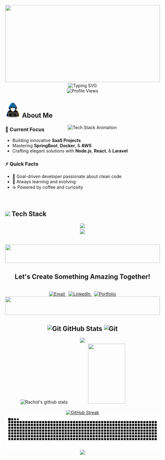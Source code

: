 <!-- Header Banner -->
<img width="100%" height="250" src="https://capsule-render.vercel.app/api?type=waving&color=0:3494E6,100:EC6EAD&height=250&section=header&text=Rachid%20Zahrani&desc=Software%20Developer&fontSize=50&fontAlign=50&fontAlignY=35&descSize=20&descAlign=50&descAlignY=55&animation=twinkling"/>

<!-- Typing SVG -->
<div align="center">
    <img src="https://readme-typing-svg.demolab.com?font=Fira+Code&size=22&pause=1000&color=3494E6&center=true&vCenter=true&random=false&width=500&lines=Building+Digital+Solutions+%F0%9F%8C%9F;Full+Stack+Developer+%F0%9F%92%BB;Creative+Problem+Solver+%F0%9F%92%A1;Always+Learning%2C+Always+Growing+%F0%9F%8C%B1" alt="Typing SVG" />
</div>

<!-- Profile Views Counter with Custom Style -->
<div align="center">
    <img src="https://komarev.com/ghpvc/?username=rachidzahrani&label=Visitors&color=brightgreen&style=flat-square" alt="Profile Views" />
</div>

<!-- About Me Section -->
<h2>
    <img src="https://github.com/0xAbdulKhalid/0xAbdulKhalid/raw/main/assets/mdImages/about_me.gif" width="50px">
    <span>About Me</span>
</h2>

<img align="right" src="https://raw.githubusercontent.com/rahul-jha98/rahul-jha98/main/techstack.gif" width="300px" alt="Tech Stack Animation">

### 🚀 Current Focus
- Building innovative **SaaS Projects**
- Mastering **SpringBoot**, **Docker**, & **AWS**
- Crafting elegant solutions with **Node.js**, **React**, & **Laravel**

### ⚡ Quick Facts
- 🎯 Goal-driven developer passionate about clean code
- 🌱 Always learning and evolving
- ☕ Powered by coffee and curiosity

<br>

<!-- Tech Stack Section with Animations -->
<h2>
    <img src="https://media2.giphy.com/media/QssGEmpkyEOhBCb7e1/giphy.gif?cid=ecf05e47a0n3gi1bfqntqmob8g9aid1oyj2wr3ds3mg700bl&rid=giphy.gif" width="40px">
    <span>Tech Stack</span>
</h2>

<p align="center">
    <!-- Frontend --> 
    <img src="https://skillicons.dev/icons?i=html,css,javascript,typescript,react,vue,bootstrap,tailwind,jquery,nodejs,express,php,laravel,java,mysql" />
    <br>  
    <!-- Deployment --> 
    <img src="https://skillicons.dev/icons?i=mongodb,sqlite,firebase,aws,docker,git,github,gitlab,vscode,figma,jest,cypress,linux" />
</p>

<br/>
 
 <!-- Connect Section -->

<div align="center">
    <img width="100%" height="60" src="https://capsule-render.vercel.app/api?type=waving&color=gradient&customColorList=6,11,20&height=80&section=header&text=&fontSize=100" />
</div>

<div align="center">
<h2>
     <span>Let's Create Something Amazing Together!</span>
</h2>
</div>

<br>

<div align="center">
    <!-- Static Buttons Without Animation -->
    <a href="mailto:rachid.zahrani.rz@gmail.com" target="_blank">
        <img alt="Email" width="200" height="45" src="https://img.shields.io/badge/Email Me-E34F26?style=for-the-badge&logo=gmail&logoColor=white" />
    </a>
    &nbsp;
    <a href="https://www.linkedin.com/in/rachid-zahrani/" target="_blank">
        <img alt="LinkedIn" width="200" height="45" src="https://img.shields.io/badge/ LinkedIn-0A66C2?style=for-the-badge&logo=linkedin&logoColor=white" />
    </a>
    &nbsp;
    <a href="https://zahrani.vercel.app" target="_blank">
        <img alt="Portfolio" width="200" height="45" src="https://img.shields.io/badge/💻 Portfolio-9B4993?style=for-the-badge" />
    </a>
</div> 

<div align="center">
    <img width="100%" height="60" src="https://capsule-render.vercel.app/api?type=waving&color=gradient&customColorList=6,11,20&height=80&section=footer&text=&fontSize=90" />
</div>
</div>
 
<!-- GitHub Stats Section -->
<div align="center">
   
<h2  >
    <img src="https://media.giphy.com/media/W5eoZHPpUx9sapR0eu/giphy.gif" width="30px" alt="Git"/>
    <span>GitHub Stats</span>
    <img src="https://media.giphy.com/media/W5eoZHPpUx9sapR0eu/giphy.gif" width="30px" alt="Git"/>
</h2>
<div align="center">
    <img src="https://readme-typing-svg.demolab.com?font=Fira+Code&size=22&duration=3000&pause=1000&color=6AD600&center=true&vCenter=true&random=false&width=500&lines=365%2B+Days+of+Coding;1%2C000%2B+Commits;50%2B+Repositories;Infinite+Passion" />
</div>
<div align="center"> 
    <!-- Stats Group -->
    <img width="49%" height="195px" src="https://github-readme-stats.vercel.app/api?username=RachidZahrani&show_icons=true&count_private=true&show_icons=true&theme=react&rank_icon=github&border_radius=10" alt="Rachid's github stats" />
    <img width="49%" height="195px" src="https://github-readme-stats-salesp07.vercel.app/api/top-langs/?username=RachidZahrani&langs_count=8&layout=compact&theme=react&border_radius=10&size_weight=0.5&count_weight=0.5&exclude_repo=github-readme-stats" />
</div>

 

<!-- Streak Stats -->
<div align="center">
    <br>
    <a href="https://git.io/streak-stats">
<img src="https://github-readme-streak-stats-salesp07.vercel.app/?user=RachidZahrani&count_private=true&theme=react&border_radius=10" alt="GitHub Streak" />
    </a>
</div>
 
<!-- Snake Animation -->
<div align="center">
    <picture>
        <source media="(prefers-color-scheme: dark)" srcset="https://raw.githubusercontent.com/RachidZahrani/RachidZahrani/output/github-contribution-grid-snake-dark.svg">
        <source media="(prefers-color-scheme: light)" srcset="https://raw.githubusercontent.com/RachidZahrani/RachidZahrani/output/github-contribution-grid-snake.svg">
        <img alt="github contribution grid snake animation" src="https://raw.githubusercontent.com/RachidZahrani/RachidZahrani/output/github-contribution-grid-snake.svg">
    </picture>
</div>

<!-- Footer -->
<div align="center">
    <img src="https://capsule-render.vercel.app/api?type=waving&color=0:EC6EAD,100:3494E6&height=120&section=footer"/>
</div>
